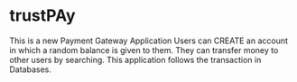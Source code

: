 # trustPAy

This is a new Payment Gateway Application
Users can CREATE an account in which a random balance is given to them.
They can transfer money to other users by searching.
This application follows the transaction in Databases.
